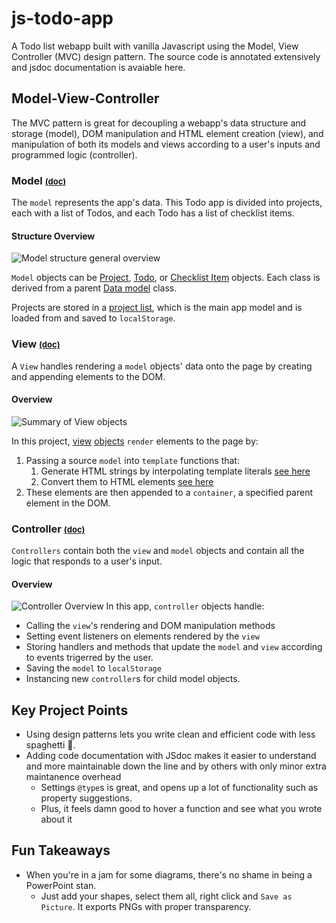 # js-todo-app
A Todo list webapp built with vanilla Javascript using the Model, View Controller (MVC) design pattern. The source code is annotated extensively and jsdoc documentation is avaiable here.

## Model-View-Controller
The MVC pattern is great for decoupling a webapp's data structure and storage (model), DOM manipulation and HTML element creation (view), and manipulation of both its models and views according to a user's inputs and programmed logic (controller).

### Model <span style="font-size:0.8em">[(doc)][models]</span>
The `model` represents the app's data. This Todo app is divided into projects, each with a list of Todos, and each Todo has a list of checklist items. 

#### Structure Overview
![Model structure general overview][model overview]

`Model` objects can be [Project][project], [Todo][todo], or [Checklist Item][checklist] objects. Each class is derived from a parent [Data model][datamodel] class.

Projects are stored in a [project list][projectlist], which is the main app model and is loaded from and saved to `localStorage`.

### View <span style="font-size:0.8em">[(doc)][views]</span>
A `View` handles rendering a `model` objects' data onto the page by creating and appending elements to the DOM.

#### Overview
![Summary of View objects][view diagram]

In this project, [view][view] [objects][populator] `render` elements to the page by: 
1. Passing a source `model` into `template` functions that:
   1.  Generate HTML strings by interpolating template literals [see here][template]
   2.   Convert them to HTML elements [see here][convert element]
2. These elements are then appended to a `container`, a specified parent element in the DOM.

### Controller <span style="font-size:0.8em">[(doc)][controllers]</span>
`Controllers` contain both the `view` and `model` objects and contain all the logic that responds to a user's input.
#### Overview
![Controller Overview][controller overview]
In this app, `controller` objects handle:
- Calling the `view`'s rendering and DOM manipulation methods
- Setting event listeners on elements rendered by the `view`
- Storing handlers and methods that update the `model` and `view` according to  events trigerred by the user.
- Saving the `model` to `localStorage`
- Instancing new `controller`s for child model objects. 

## Key Project Points
- Using design patterns lets you write clean and efficient code with less spaghetti 🍝.
- Adding code documentation with JSdoc makes it easier to understand and more maintainable down the line and by others with only minor extra maintanence overhead 
  - Settings `@type`s is great, and opens up a lot of functionality such as property suggestions.
  - Plus, it feels damn good to hover a function and see what you wrote about it

## Fun Takeaways
- When you're in a jam for some diagrams, there's no shame in being a PowerPoint stan.
  -  Just add your shapes, select them all, right click and `Save as Picture`. It exports PNGs with proper transparency.

[models]:https://kelmorsy.github.io/js-todo-app/out/Models.html

[model overview]:https://raw.githubusercontent.com/kelmorsy/js-todo-app/main/diagrams/model-structure.png

[project]:https://kelmorsy.github.io/js-todo-app/out/Models.Project.html

[todo]:https://kelmorsy.github.io/js-todo-app/out/Models.Todo.html

[checklist]:https://kelmorsy.github.io/js-todo-app/out/Models.ChecklistItem.html

[datamodel]:https://kelmorsy.github.io/js-todo-app/out/Models.DataModel.html

[projectlist]:https://kelmorsy.github.io/js-todo-app/out/Models.ProjectList.html

[views]:https://kelmorsy.github.io/js-todo-app/out/Viewsasc

[view diagram]:https://raw.githubusercontent.com/kelmorsy/js-todo-app/main/diagrams/view-overview.png

[view]:https://kelmorsy.github.io/js-todo-app/out/Views-View.html

[populator]: https://kelmorsy.github.io/js-todo-app/out/Views.PopulatorView.html

[template]:https://kelmorsy.github.io/js-todo-app/out/templates_todo.js.html

[convert element]:https://kelmorsy.github.io/js-todo-app/out/Views.Templates.ProjectTemplates.html

[controllers]:https://github.com/kelmorsy/js-todo-app/blob/main/diagrams/controller-overview.png

[controller overview]:https://raw.githubusercontent.com/kelmorsy/js-todo-app/main/diagrams/controller-overview.png
